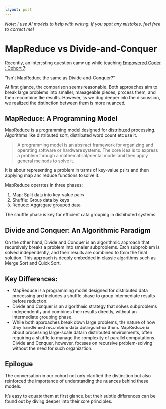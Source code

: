 ```yaml
---
layout: post
---
```

*Note: I use AI models to help with writing. If you spot any mistakes, feel free to correct me!*

# MapReduce vs Divide-and-Conquer

Recently, an interesting question came up while teaching [Empowered Coder : Cohort 7](https://www.empoweredcoder.com/):

"Isn't MapReduce the same as Divide-and-Conquer?"

At first glance, the comparison seems reasonable. Both approaches aim to break large problems into smaller, manageable pieces, process them, and then recombine the results. However, as we dug deeper into the discussion, we realized the distinction between them is more nuanced.

## MapReduce: A Programming Model

MapReduce is a programming model designed for distributed processing. Algorithms like distributed sort, distributed word count etc use it.

> A programming model is an abstract framework for organizing and operating software or hardware systems.
>The core idea is to express a problem through a mathematical/mental model and then apply general methods to solve it.

It is abour representing a problem in terms of key-value pairs and then applying map and reduce functions to solve it.

MapReduce operates in three phases:
1. Map: Split data into key-value pairs
2. Shuffle: Group data by keys
3. Reduce: Aggregate grouped data

The shuffle phase is key for efficient data grouping in distributed systems.

## Divide and Conquer: An Algorithmic Paradigm

On the other hand, Divide and Conquer is an algorithmic approach that recursively breaks a problem into smaller subproblems. Each subproblem is solved independently, and their results are combined to form the final solution. This approach is deeply embedded in classic algorithms such as Merge Sort and Quick Sort.

## Key Differences:
- MapReduce is a programming model designed for distributed data processing and includes a shuffle phase to group intermediate results before reduction.
- Divide and Conquer is an algorithmic strategy that solves subproblems independently and combines their results directly, without an intermediate grouping phase.
- While both approaches break down large problems, the nature of how they handle and recombine data distinguishes them. MapReduce is about processing large-scale data in distributed environments, often requiring a shuffle to manage the complexity of parallel computations. Divide and Conquer, however, focuses on recursive problem-solving without the need for such organization.

## Epilogue
The conversation in our cohort not only clarified the distinction but also reinforced the importance of understanding the nuances behind these models.

It’s easy to equate them at first glance, but their subtle differences can be found out by diving deeper into their core principles.